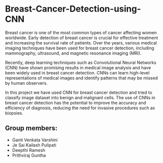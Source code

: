 # Breast-Cancer-Detection-using-CNN
Breast cancer is one of the most common types of cancer affecting women worldwide. Early detection of breast cancer is crucial for effective treatment and increasing the survival rate of patients. Over the years, various medical imaging techniques have been used for breast cancer detection, including mammography, ultrasound, and magnetic resonance imaging (MRI).

Recently, deep learning techniques such as Convolutional Neural Networks (CNN) have shown promising results in medical image analysis and have been widely used in breast cancer detection. CNNs can learn high-level representations of medical images and identify patterns that may be missed by human observers.

In this project we have used CNN for breast cancer detection and tried to classify image dataset into benign and malignant cells. The use of CNNs in breast cancer detection has the potential to improve the accuracy and efficiency of diagnosis, reducing the need for invasive procedures such as biopsies. 

## Group members: 
- Ganti Venkata Varshini
- Je Sai Kailash Pulipati
- Deepthi Ramesh
- Prithviraj Guntha
